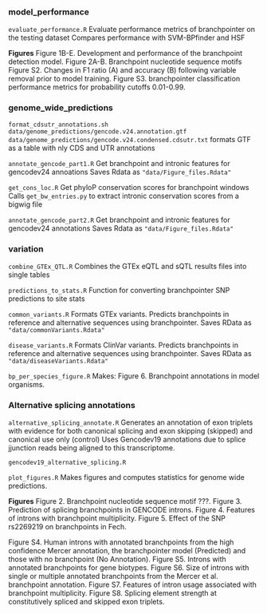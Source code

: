 ### model_performance

`evaluate_performance.R`
Evaluate performance metrics of branchpointer on the testing dataset
Compares performance with SVM-BPfinder and HSF

**Figures** 
Figure 1B-E. Development and performance of the branchpoint detection model. 
Figure 2A-B. Branchpoint nucleotide sequence motifs
Figure S2. Changes in F1 ratio (A) and accuracy (B) following variable removal prior to model training.
Figure S3. branchpointer classification performance metrics for probability cutoffs 0.01-0.99. 


### genome_wide_predictions

```format_cdsutr_annotations.sh data/genome_predictions/gencode.v24.annotation.gtf data/genome_predictions/gencode.v24.condensed.cdsutr.txt```
formats GTF as a table with nly CDS and UTR annotations

`annotate_gencode_part1.R`
Get branchpoint and intronic features for gencodev24 annoations
Saves Rdata as `"data/Figure_files.Rdata"`

`get_cons_loc.R`
Get phyloP conservation scores for branchpoint windows
Calls `get_bw_entries.py` to extract intronic conservation scores from a bigwig file

`annotate_gencode_part2.R`
Get branchpoint and intronic features for gencodev24 annotations
Saves Rdata as `"data/Figure_files.Rdata"`

### variation

`combine_GTEx_QTL.R`
Combines the GTEx eQTL and sQTL results files into single tables

`predictions_to_stats.R`
Function for converting branchpointer SNP predictions to site stats

`common_variants.R`
Formats GTEx variants.
Predicts branchpoints in reference and alternative sequences using branchpointer.
Saves RData as `"data/commonVariants.Rdata"`

`disease_variants.R`
Formats ClinVar variants.
Predicts branchpoints in reference and alternative sequences using branchpointer.
Saves RData as `"data/diseaseVariants.Rdata"`

`bp_per_species_figure.R`
Makes: 
Figure 6. Branchpoint annotations in model organisms. 

### Alternative splicing annotations 

`alternative_splicing_annotate.R`
Generates an annotation of exon triplets with evidence for both canonical splicing and exon skipping (skipped) and canonical use only (control)
Uses Gencodev19 annotations due to splice jjunction reads being aligned to this transcriptome.

`gencodev19_alternative_splicing.R`

`plot_figures.R`
Makes figures and computes statistics for genome wide predictions.

**Figures**
Figure 2. Branchpoint nucleotide sequence motif ???.
Figure 3. Prediction of splicing branchpoints in GENCODE introns.
Figure 4. Features of introns with branchpoint multiplicity.
Figure 5. Effect of the SNP rs2269219 on branchpoints in Fech.


Figure S4. Human introns with annotated branchpoints from the high confidence Mercer annotation, the branchpointer model (Predicted) and those with no branchpoint (No Annotation).
Figure S5. Introns with annotated branchpoints for gene biotypes.
Figure S6. Size of introns with single or multiple annotated branchpoints from the Mercer et al. branchpoint annotation.
Figure S7. Features of intron usage associated with branchpoint multiplicity. 
Figure S8. Splicing element strength at constitutively spliced and skipped exon triplets. 